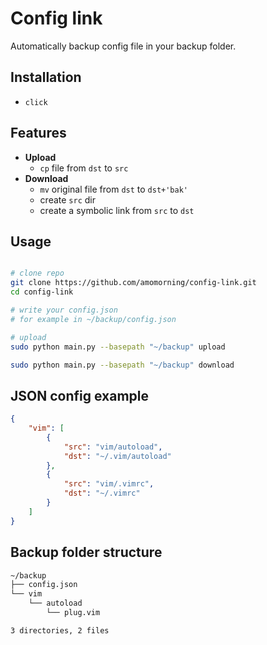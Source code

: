 # Config link

Automatically backup config file in your backup folder.

## Installation

- `click`

## Features

- **Upload**
  - `cp` file from `dst` to `src`
- **Download**
  - `mv` original file from `dst` to `dst+'bak'`
  - create `src` dir
  - create a symbolic link from `src` to `dst`

## Usage

``` bash

# clone repo
git clone https://github.com/amomorning/config-link.git
cd config-link

# write your config.json 
# for example in ~/backup/config.json

# upload
sudo python main.py --basepath "~/backup" upload

sudo python main.py --basepath "~/backup" download
```

## JSON config example

``` json
{
    "vim": [
        {
            "src": "vim/autoload",
            "dst": "~/.vim/autoload"
        },
        {
            "src": "vim/.vimrc",
            "dst": "~/.vimrc"
        }
    ]
}
```

## Backup folder structure

``` txt
~/backup
├── config.json
└── vim
    └── autoload
        └── plug.vim

3 directories, 2 files
```
